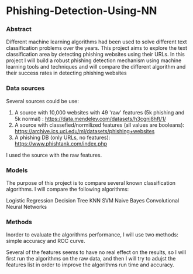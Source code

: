 # Phishing-Detection-Using-NN

### Abstract

Different machine learning algorithms had been used to solve different text classification problems over the years. This project aims to explore the text classification area by detecting phishing websites using their URLs. In this project I will build a robust phishing detection mechanism using machine learning tools and techniques and will compare the different algorithm and their success rates in detecting phishing websites

### Data sources

Several sources could be use:

1. A source with 10,000 websites with 49 'raw' features (5k phishing and 5k normal) : https://data.mendeley.com/datasets/h3cgnj8hft/1/
1. A source with classefied/normilized features (all values are booleans): https://archive.ics.uci.edu/ml/datasets/phishing+websites
1. A phishing DB (only URLs, no features): https://www.phishtank.com/index.php

I used the source with the raw features.

### Models

The purpose of this project is to compare several known classification algorithms. I will compare the following algorithms:

Logistic Regression
Decision Tree
KNN
SVM
Naive Bayes
Convolutional Neural Networks

### Methods

Inorder to evaluate the algorithms performance, I will use two methods: simple accuracy and ROC curve.

Several of the features seems to have no real effect on the results, so I will first run the algorithms on the raw data, and then I will try to adujst the features list in order to improve the algorithms run time and accuracy.
